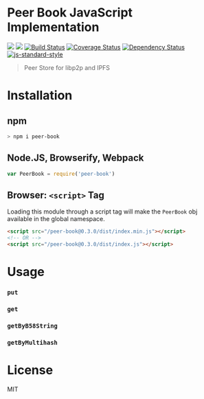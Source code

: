 Peer Book JavaScript Implementation
===================================

[![](https://img.shields.io/badge/made%20by-Protocol%20Labs-blue.svg?style=flat-square)](http://ipn.io)
[![](https://img.shields.io/badge/freenode-%23ipfs-blue.svg?style=flat-square)](http://webchat.freenode.net/?channels=%23ipfs)
[![Build Status](https://travis-ci.org/libp2p/js-peer-book.svg?style=flat-square)](https://travis-ci.org/libp2p/js-peer-book)
[![Coverage Status](https://coveralls.io/repos/github/libp2p/js-peer-book/badge.svg?branch=master)](https://coveralls.io/github/libp2p/js-peer-book?branch=master)
[![Dependency Status](https://david-dm.org/libp2p/js-peer-book.svg?style=flat-square)](https://david-dm.org/libp2p/js-peer-book)
[![js-standard-style](https://img.shields.io/badge/code%20style-standard-brightgreen.svg?style=flat-square)](https://github.com/feross/standard)

> Peer Store for libp2p and IPFS

# Installation

## npm

```sh
> npm i peer-book
```

## Node.JS, Browserify, Webpack

```JavaScript
var PeerBook = require('peer-book')
```

## Browser: `<script>` Tag

Loading this module through a script tag will make the `PeerBook` obj available in the global namespace.

```html
<script src="/peer-book@0.3.0/dist/index.min.js"></script>
<!-- OR -->
<script src="/peer-book@0.3.0/dist/index.js"></script>
```

# Usage

### `put`

### `get`

### `getByB58String`

### `getByMultihash`

# License

MIT
